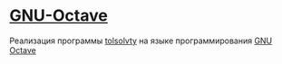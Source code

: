 # [GNU-Octave](https://www.gnu.org/software/octave/)
Реализация программы [tolsolvty](http://www.nsc.ru/interval/) на языке программирования [GNU Octave](https://www.gnu.org/software/octave/)
